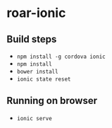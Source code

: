 # roar-ionic

## Build steps

* `npm install -g cordova ionic`
* `npm install`
* `bower install`
* `ionic state reset`

## Running on browser

* `ionic serve`
